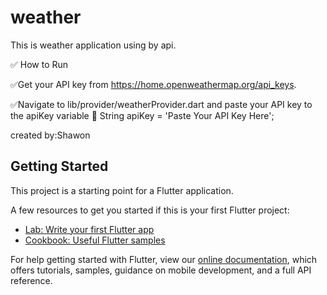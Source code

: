 # weather

This is weather application using by api.

:white_check_mark: How to Run


:white_check_mark:Get your API key from https://home.openweathermap.org/api_keys.

:white_check_mark:Navigate to lib/provider/weatherProvider.dart and paste your API key to the apiKey variable
                          :speech_balloon: String apiKey = 'Paste Your API Key Here';



created by:Shawon

## Getting Started

This project is a starting point for a Flutter application.

A few resources to get you started if this is your first Flutter project:

- [Lab: Write your first Flutter app](https://flutter.dev/docs/get-started/codelab)
- [Cookbook: Useful Flutter samples](https://flutter.dev/docs/cookbook)

For help getting started with Flutter, view our
[online documentation](https://flutter.dev/docs), which offers tutorials,
samples, guidance on mobile development, and a full API reference.
